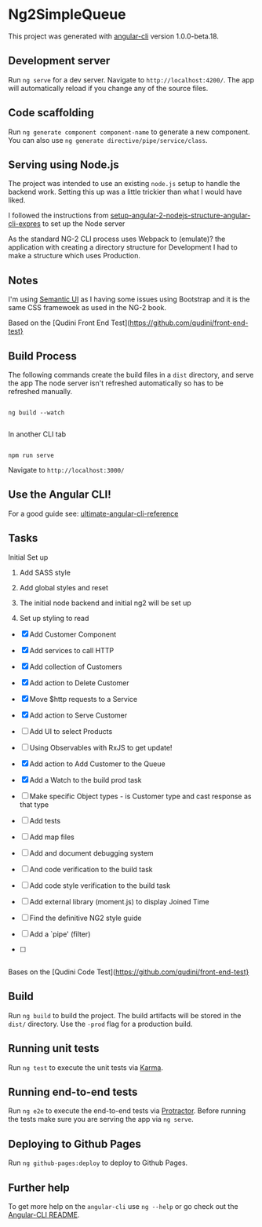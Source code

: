 # Ng2SimpleQueue

This project was generated with [angular-cli](https://github.com/angular/angular-cli) version 1.0.0-beta.18.

## Development server
Run `ng serve` for a dev server. Navigate to `http://localhost:4200/`. The app will automatically reload if you change any of the source files.

## Code scaffolding

Run `ng generate component component-name` to generate a new component. You can also use `ng generate directive/pipe/service/class`.

## Serving using Node.js

The project was intended to use an existing `node.js` setup to handle the backend work. Setting this up was a little trickier than what I would have liked.

I followed the instructions from [setup-angular-2-nodejs-structure-angular-cli-expres](http://www.javascripthtml.com/setup-angular-2-nodejs-structure-angular-cli-express/) to set up the Node server

As the standard NG-2 CLI process uses Webpack to (emulate)? the application with creating a directory structure for Development I had to make a structure which uses Production.




## Notes

I'm using [Semantic UI](http://semantic-ui.com/) as I having some issues using Bootstrap and it is the same CSS framewoek as used in the NG-2 book.

Based on the [Qudini Front End Test](https://github.com/qudini/front-end-test}

## Build Process

The following commands create the build files in a `dist` directory, and serve the app
The node server isn't refreshed automatically so has to be refreshed manually.

```

ng build --watch


```

In another CLI tab

```

npm run serve

```

Navigate to `http://localhost:3000/`


## Use the Angular CLI!

For a good guide see: [ultimate-angular-cli-reference](https://www.sitepoint.com/ultimate-angular-cli-reference/)

## Tasks

Initial Set up

1. Add SASS style

1. Add global styles and reset

1. The initial node backend and initial ng2 will be set up

1. Set up styling to read


* [X] Add Customer Component

* [X] Add services to call HTTP

* [X] Add collection of Customers

* [X] Add action to Delete Customer

* [X] Move $http requests to a Service

* [X] Add action to Serve Customer

* [ ] Add UI to select Products

* [ ] Using Observables with RxJS to get update!

* [X] Add action to Add Customer to the Queue

* [X] Add a Watch to the build prod task

* [ ] Make specific Object types - is Customer type and cast response as that type

* [ ] Add tests

* [ ] Add map files

* [ ] Add and document debugging system

* [ ] And code verification to the build task

* [ ] Add code style verification to the build task

* [ ] Add external library (moment.js) to display Joined Time

* [ ] Find the definitive NG2 style guide

* [ ] Add a `pipe' (filter)

* [ ] 

##

Bases on the [Qudini Code Test](https://github.com/qudini/front-end-test}

## Build

Run `ng build` to build the project. The build artifacts will be stored in the `dist/` directory. Use the `-prod` flag for a production build.

## Running unit tests

Run `ng test` to execute the unit tests via [Karma](https://karma-runner.github.io).

## Running end-to-end tests

Run `ng e2e` to execute the end-to-end tests via [Protractor](http://www.protractortest.org/).
Before running the tests make sure you are serving the app via `ng serve`.

## Deploying to Github Pages

Run `ng github-pages:deploy` to deploy to Github Pages.

## Further help

To get more help on the `angular-cli` use `ng --help` or go check out the [Angular-CLI README](https://github.com/angular/angular-cli/blob/master/README.md).
